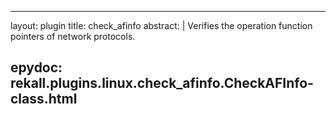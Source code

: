 
---
layout: plugin
title: check_afinfo
abstract: |
    Verifies the operation function pointers of network protocols.

epydoc: rekall.plugins.linux.check_afinfo.CheckAFInfo-class.html
---
